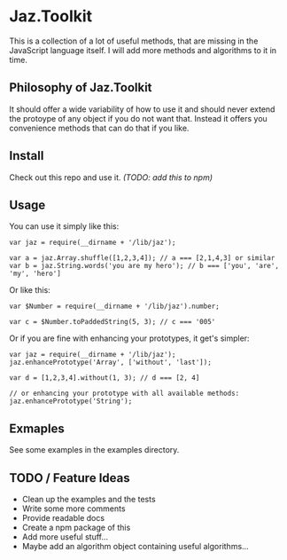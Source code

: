# Jaz.Toolkit

This is a collection of a lot of useful methods, that are missing in the JavaScript language itself. I will add more methods and algorithms to it in time.

## Philosophy of Jaz.Toolkit

It should offer a wide variability of how to use it and should never extend the protoype of any object if you do not want that. Instead it offers you convenience methods that can do that if you like.

## Install

Check out this repo and use it. *(TODO: add this to npm)*

## Usage

You can use it simply like this:

    var jaz = require(__dirname + '/lib/jaz');
    
    var a = jaz.Array.shuffle([1,2,3,4]); // a === [2,1,4,3] or similar
    var b = jaz.String.words('you are my hero'); // b === ['you', 'are', 'my', 'hero']

Or like this:

    var $Number = require(__dirname + '/lib/jaz').number;
    
    var c = $Number.toPaddedString(5, 3); // c === '005'

Or if you are fine with enhancing your prototypes, it get's simpler:

    var jaz = require(__dirname + '/lib/jaz');
    jaz.enhancePrototype('Array', ['without', 'last']);
    
    var d = [1,2,3,4].without(1, 3); // d === [2, 4]
    
    // or enhancing your prototype with all available methods:
    jaz.enhancePrototype('String');

## Exmaples

See some examples in the examples directory.

## TODO / Feature Ideas

* Clean up the examples and the tests
* Write some more comments
* Provide readable docs
* Create a npm package of this
* Add more useful stuff...
* Maybe add an algorithm object containing useful algorithms...
